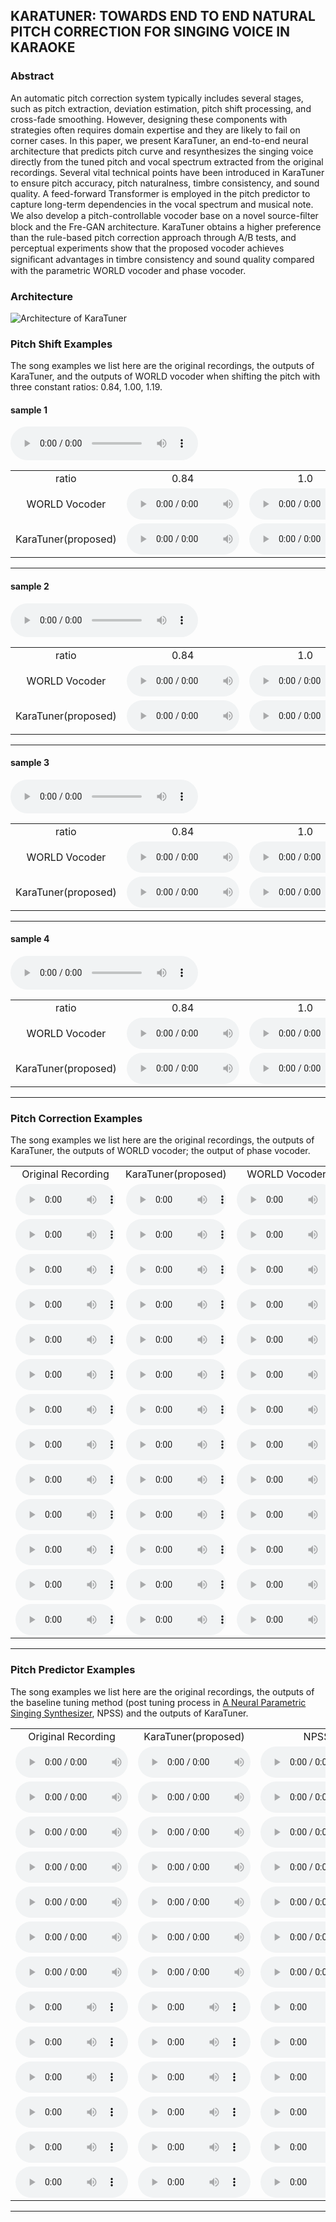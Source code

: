 ## KARATUNER: TOWARDS END TO END NATURAL PITCH CORRECTION FOR SINGING VOICE IN KARAOKE

### Abstract

An automatic pitch correction system typically includes several stages, such as pitch extraction, deviation estimation, pitch shift processing, and cross-fade smoothing. However, designing these components with strategies often requires domain expertise and they are likely to fail on corner cases. In this paper, we present KaraTuner, an end-to-end neural architecture that predicts pitch curve and resynthesizes the singing voice directly from the tuned pitch and vocal spectrum extracted from the original recordings. Several vital technical points have been introduced in KaraTuner to ensure pitch accuracy, pitch naturalness, timbre consistency, and sound quality. A feed-forward Transformer is employed in the pitch predictor to capture long-term dependencies in the vocal spectrum and musical note. We also develop a pitch-controllable vocoder base on a novel source-ﬁlter block and the Fre-GAN architecture. KaraTuner obtains a higher preference than the rule-based pitch correction approach through A/B tests, and perceptual experiments show that the proposed vocoder achieves signiﬁcant advantages in timbre consistency and sound quality compared with the parametric WORLD vocoder and phase vocoder.

### Architecture

![Architecture of KaraTuner](karatuner.png)

### Pitch Shift Examples

The song examples we list here are the original recordings, the outputs of KaraTuner, and the outputs of WORLD vocoder when shifting the pitch with three constant ratios: 0.84, 1.00, 1.19.

#### sample 1

<audio src="audio/sample0.wav" controls></audio>

<table style='text-align: center;'>
  <tbody>
    <tr>
      <td>ratio</td>
      <td>0.84</td>
      <td>1.0</td>
      <td>1.19</td>
    </tr>
    <tr>
      <td>WORLD Vocoder</td>
      <td><audio controls="" style="width: 180px;height: 50px"><source src="audio/sample0_n3_world.wav" type="audio/wav" /></audio></td>
      <td><audio controls="" style="width: 180px;height: 50px"><source src="audio/sample0_0_world.wav" type="audio/wav" /></audio></td>
      <td><audio controls="" style="width: 180px;height: 50px"><source src="audio/sample0_p3_world.wav" type="audio/wav" /></audio></td>
    </tr>
    <tr>
      <td>KaraTuner(proposed)</td>
      <td><audio controls="" style="width: 180px;height: 50px"><source src="audio/sample0_n3_karatuner.wav" type="audio/wav" /></audio></td>
      <td><audio controls="" style="width: 180px;height: 50px"><source src="audio/sample0_0_karatuner.wav" type="audio/wav" /></audio></td>
      <td><audio controls="" style="width: 180px;height: 50px"><source src="audio/sample0_p3_karatuner.wav" type="audio/wav" /></audio></td>
    </tr>
  </tbody>
</table>
<hr>

#### sample 2

<audio src="audio/sample1.wav" controls></audio>

<table style='text-align: center;'>
  <tbody>
    <tr>
      <td>ratio</td>
      <td>0.84</td>
      <td>1.0</td>
      <td>1.19</td>
    </tr>
    <tr>
      <td>WORLD Vocoder</td>
      <td><audio controls="" style="width: 180px;height: 50px"><source src="audio/sample1_n3_world.wav" type="audio/wav" /></audio></td>
      <td><audio controls="" style="width: 180px;height: 50px"><source src="audio/sample1_0_world.wav" type="audio/wav" /></audio></td>
      <td><audio controls="" style="width: 180px;height: 50px"><source src="audio/sample1_p3_world.wav" type="audio/wav" /></audio></td>
    </tr>
    <tr>
      <td>KaraTuner(proposed)</td>
      <td><audio controls="" style="width: 180px;height: 50px"><source src="audio/sample1_n3_karatuner.wav" type="audio/wav" /></audio></td>
      <td><audio controls="" style="width: 180px;height: 50px"><source src="audio/sample1_0_karatuner.wav" type="audio/wav" /></audio></td>
      <td><audio controls="" style="width: 180px;height: 50px"><source src="audio/sample1_p3_karatuner.wav" type="audio/wav" /></audio></td>
    </tr>
  </tbody>
</table>
<hr>

#### sample 3

<audio src="audio/sample2.wav" controls></audio>

<table style='text-align: center;'>
  <tbody>
    <tr>
      <td>ratio</td>
      <td>0.84</td>
      <td>1.0</td>
      <td>1.19</td>
    </tr>
    <tr>
      <td>WORLD Vocoder</td>
      <td><audio controls="" style="width: 180px;height: 50px"><source src="audio/sample2_n3_world.wav" type="audio/wav" /></audio></td>
      <td><audio controls="" style="width: 180px;height: 50px"><source src="audio/sample2_0_world.wav" type="audio/wav" /></audio></td>
      <td><audio controls="" style="width: 180px;height: 50px"><source src="audio/sample2_p3_world.wav" type="audio/wav" /></audio></td>
    </tr>
    <tr>
      <td>KaraTuner(proposed)</td>
      <td><audio controls="" style="width: 180px;height: 50px"><source src="audio/sample2_n3_karatuner.wav" type="audio/wav" /></audio></td>
      <td><audio controls="" style="width: 180px;height: 50px"><source src="audio/sample2_0_karatuner.wav" type="audio/wav" /></audio></td>
      <td><audio controls="" style="width: 180px;height: 50px"><source src="audio/sample2_p3_karatuner.wav" type="audio/wav" /></audio></td>
    </tr>
  </tbody>
</table>
<hr>

#### sample 4

<audio src="audio/sample3.wav" controls></audio>

<table style='text-align: center;'>
  <tbody>
    <tr>
      <td>ratio</td>
      <td>0.84</td>
      <td>1.0</td>
      <td>1.19</td>
    </tr>
    <tr>
      <td>WORLD Vocoder</td>
      <td><audio controls="" style="width: 180px;height: 50px"><source src="audio/sample3_n3_world.wav" type="audio/wav" /></audio></td>
      <td><audio controls="" style="width: 180px;height: 50px"><source src="audio/sample3_0_world.wav" type="audio/wav" /></audio></td>
      <td><audio controls="" style="width: 180px;height: 50px"><source src="audio/sample3_p3_world.wav" type="audio/wav" /></audio></td>
    </tr>
    <tr>
      <td>KaraTuner(proposed)</td>
      <td><audio controls="" style="width: 180px;height: 50px"><source src="audio/sample3_n3_karatuner.wav" type="audio/wav" /></audio></td>
      <td><audio controls="" style="width: 180px;height: 50px"><source src="audio/sample3_0_karatuner.wav" type="audio/wav" /></audio></td>
      <td><audio controls="" style="width: 180px;height: 50px"><source src="audio/sample3_p3_karatuner.wav" type="audio/wav" /></audio></td>
    </tr>
  </tbody>
</table>
<hr>

### Pitch Correction Examples

The song examples we list here are the original recordings, the outputs of KaraTuner, the outputs of WORLD vocoder; the output of phase vocoder.

<table style='text-align: center;'>
  <tbody>
    <tr>
      <td>Original Recording</td>
      <td>KaraTuner(proposed)</td>
      <td>WORLD Vocoder</td>
      <td>Phase Vocoder</td>
    </tr>
    <tr>
      <td><audio controls="" style="width: 160px;height: 50px"><source src="audio/aiqingzhuanyi_vocal.mp3" type="audio/wav" /></audio></td>
      <td><audio controls="" style="width: 160px;height: 50px"><source src="audio/aiqingzhuanyi_ugc.mp3" type="audio/wav" /></audio></td>
      <td><audio controls="" style="width: 160px;height: 50px"><source src="audio/aiqingzhuanyi_world.mp3" type="audio/wav" /></audio></td>
      <td><audio controls="" style="width: 160px;height: 50px"><source src="audio/aiqingzhuanyi_pv.mp3" type="audio/wav" /></audio></td>
    </tr>
    <tr>
      <td><audio controls="" style="width: 160px;height: 50px"><source src="audio/87_0ea518d5a8395b86537e47ef80f9fafc598191ad_vocal.mp3" type="audio/wav" /></audio></td>
      <td><audio controls="" style="width: 160px;height: 50px"><source src="audio/87_0ea518d5a8395b86537e47ef80f9fafc598191ad_ugc.mp3" type="audio/wav" /></audio></td>
      <td><audio controls="" style="width: 160px;height: 50px"><source src="audio/87_0ea518d5a8395b86537e47ef80f9fafc598191ad_world.mp3" type="audio/wav" /></audio></td>
      <td><audio controls="" style="width: 160px;height: 50px"><source src="audio/87_0ea518d5a8395b86537e47ef80f9fafc598191ad_pv.mp3" type="audio/wav" /></audio></td>
    </tr>
    <tr>
      <td><audio controls="" style="width: 160px;height: 50px"><source src="audio/87_01a518d5fcf161b6537e47ef83f9fafc59812aaf_vocal.mp3" type="audio/wav" /></audio></td>
      <td><audio controls="" style="width: 160px;height: 50px"><source src="audio/87_01a518d5fcf161b6537e47ef83f9fafc59812aaf_ugc.mp3" type="audio/wav" /></audio></td>
      <td><audio controls="" style="width: 160px;height: 50px"><source src="audio/87_01a518d5fcf161b6537e47ef83f9fafc59812aaf_world.mp3" type="audio/wav" /></audio></td>
      <td><audio controls="" style="width: 160px;height: 50px"><source src="audio/87_01a518d5fcf161b6537e47ef83f9fafc59812aaf_pv.mp3" type="audio/wav" /></audio></td>
    </tr>
    <tr>
      <td><audio controls="" style="width: 160px;height: 50px"><source src="audio/87_1ca718d5ae2b05bc537e47ef83f9fafc5981feaf_vocal.mp3" type="audio/wav" /></audio></td>
      <td><audio controls="" style="width: 160px;height: 50px"><source src="audio/87_1ca718d5ae2b05bc537e47ef83f9fafc5981feaf_ugc.mp3" type="audio/wav" /></audio></td>
      <td><audio controls="" style="width: 160px;height: 50px"><source src="audio/87_1ca718d5ae2b05bc537e47ef83f9fafc5981feaf_world.mp3" type="audio/wav" /></audio></td>
      <td><audio controls="" style="width: 160px;height: 50px"><source src="audio/87_1ca718d5ae2b05bc537e47ef83f9fafc5981feaf_pv.mp3" type="audio/wav" /></audio></td>
    </tr>
    <tr>
      <td><audio controls="" style="width: 160px;height: 50px"><source src="audio/87_7ca518d56f93f6b8537e47ef80f9fafc59811fae_vocal.mp3" type="audio/wav" /></audio></td>
      <td><audio controls="" style="width: 160px;height: 50px"><source src="audio/87_7ca518d56f93f6b8537e47ef80f9fafc59811fae_ugc.mp3" type="audio/wav" /></audio></td>
      <td><audio controls="" style="width: 160px;height: 50px"><source src="audio/87_7ca518d56f93f6b8537e47ef80f9fafc59811fae_world.mp3" type="audio/wav" /></audio></td>
      <td><audio controls="" style="width: 160px;height: 50px"><source src="audio/87_7ca518d56f93f6b8537e47ef80f9fafc59811fae_pv.mp3" type="audio/wav" /></audio></td>
    </tr>
    <tr>
      <td><audio controls="" style="width: 160px;height: 50px"><source src="audio/87_41a518d59cc664f8537e47ef83f9fafc598140ac_vocal.mp3" type="audio/wav" /></audio></td>
      <td><audio controls="" style="width: 160px;height: 50px"><source src="audio/87_41a518d59cc664f8537e47ef83f9fafc598140ac_ugc.mp3" type="audio/wav" /></audio></td>
      <td><audio controls="" style="width: 160px;height: 50px"><source src="audio/87_41a518d59cc664f8537e47ef83f9fafc598140ac_world.mp3" type="audio/wav" /></audio></td>
      <td><audio controls="" style="width: 160px;height: 50px"><source src="audio/87_41a518d59cc664f8537e47ef83f9fafc598140ac_pv.mp3" type="audio/wav" /></audio></td>
    </tr>
    <tr>
      <td><audio controls="" style="width: 160px;height: 50px"><source src="audio/87_46b118d5ef95b69c537e47ef80f9fafc5981d2ae_vocal.mp3" type="audio/wav" /></audio></td>
      <td><audio controls="" style="width: 160px;height: 50px"><source src="audio/87_46b118d5ef95b69c537e47ef80f9fafc5981d2ae_ugc.mp3" type="audio/wav" /></audio></td>
      <td><audio controls="" style="width: 160px;height: 50px"><source src="audio/87_46b118d5ef95b69c537e47ef80f9fafc5981d2ae_world.mp3" type="audio/wav" /></audio></td>
      <td><audio controls="" style="width: 160px;height: 50px"><source src="audio/87_46b118d5ef95b69c537e47ef80f9fafc5981d2ae_pv.mp3" type="audio/wav" /></audio></td>
    </tr>
    <tr>
      <td><audio controls="" style="width: 160px;height: 50px"><source src="audio/87_78a718d55a56beae537e47ef83f9fafc598151af_vocal.mp3" type="audio/wav" /></audio></td>
      <td><audio controls="" style="width: 160px;height: 50px"><source src="audio/87_78a718d55a56beae537e47ef83f9fafc598151af_ugc.mp3" type="audio/wav" /></audio></td>
      <td><audio controls="" style="width: 160px;height: 50px"><source src="audio/87_78a718d55a56beae537e47ef83f9fafc598151af_world.mp3" type="audio/wav" /></audio></td>
      <td><audio controls="" style="width: 160px;height: 50px"><source src="audio/87_78a718d55a56beae537e47ef83f9fafc598151af_pv.mp3" type="audio/wav" /></audio></td>
    </tr>
    <tr>
      <td><audio controls="" style="width: 160px;height: 50px"><source src="audio/87_d3a418d57bf39f9e537e47ef80f9fafc59811caf_vocal.mp3" type="audio/wav" /></audio></td>
      <td><audio controls="" style="width: 160px;height: 50px"><source src="audio/87_d3a418d57bf39f9e537e47ef80f9fafc59811caf_ugc.mp3" type="audio/wav" /></audio></td>
      <td><audio controls="" style="width: 160px;height: 50px"><source src="audio/87_d3a418d57bf39f9e537e47ef80f9fafc59811caf_world.mp3" type="audio/wav" /></audio></td>
      <td><audio controls="" style="width: 160px;height: 50px"><source src="audio/87_d3a418d57bf39f9e537e47ef80f9fafc59811caf_pv.mp3" type="audio/wav" /></audio></td>
    </tr>
    <tr>
      <td><audio controls="" style="width: 160px;height: 50px"><source src="audio/87_dea518d549e0f695537e47ef80f9fafc59810eae_vocal.mp3" type="audio/wav" /></audio></td>
      <td><audio controls="" style="width: 160px;height: 50px"><source src="audio/87_dea518d549e0f695537e47ef80f9fafc59810eae_ugc.mp3" type="audio/wav" /></audio></td>
      <td><audio controls="" style="width: 160px;height: 50px"><source src="audio/87_dea518d549e0f695537e47ef80f9fafc59810eae_world.mp3" type="audio/wav" /></audio></td>
      <td><audio controls="" style="width: 160px;height: 50px"><source src="audio/87_dea518d549e0f695537e47ef80f9fafc59810eae_pv.mp3" type="audio/wav" /></audio></td>
    </tr>
    <tr>
      <td><audio controls="" style="width: 160px;height: 50px"><source src="audio/87_0dbd18d5623291a9537e47ef80f9fafc59815bad_vocal.mp3" type="audio/wav" /></audio></td>
      <td><audio controls="" style="width: 160px;height: 50px"><source src="audio/87_0dbd18d5623291a9537e47ef80f9fafc59815bad_ugc.mp3" type="audio/wav" /></audio></td>
      <td><audio controls="" style="width: 160px;height: 50px"><source src="audio/87_0dbd18d5623291a9537e47ef80f9fafc59815bad_world.mp3" type="audio/wav" /></audio></td>
      <td><audio controls="" style="width: 160px;height: 50px"><source src="audio/87_0dbd18d5623291a9537e47ef80f9fafc59815bad_pv.mp3" type="audio/wav" /></audio></td>
    </tr>
    <tr>
      <td><audio controls="" style="width: 160px;height: 50px"><source src="audio/qingfeideyi_vocal.mp3" type="audio/wav" /></audio></td>
      <td><audio controls="" style="width: 160px;height: 50px"><source src="audio/qingfeideyi_ugc.mp3" type="audio/wav" /></audio></td>
      <td><audio controls="" style="width: 160px;height: 50px"><source src="audio/qingfeideyi_world.mp3" type="audio/wav" /></audio></td>
      <td><audio controls="" style="width: 160px;height: 50px"><source src="audio/qingfeideyi_pv.mp3" type="audio/wav" /></audio></td>
    </tr>
    <tr>
      <td><audio controls="" style="width: 160px;height: 50px"><source src="audio/87_3ea218d54bf93fba537e47ef80f9fafc5981e9ac_vocal.mp3" type="audio/wav" /></audio></td>
      <td><audio controls="" style="width: 160px;height: 50px"><source src="audio/87_3ea218d54bf93fba537e47ef80f9fafc5981e9ac_ugc.mp3" type="audio/wav" /></audio></td>
      <td><audio controls="" style="width: 160px;height: 50px"><source src="audio/87_3ea218d54bf93fba537e47ef80f9fafc5981e9ac_world.mp3" type="audio/wav" /></audio></td>
      <td><audio controls="" style="width: 160px;height: 50px"><source src="audio/87_3ea218d54bf93fba537e47ef80f9fafc5981e9ac_pv.mp3" type="audio/wav" /></audio></td>
    </tr>
  </tbody>
</table>
<hr>

### Pitch Predictor Examples

The song examples we list here are the original recordings, the outputs of the baseline tuning method (post tuning process in [A Neural Parametric Singing Synthesizer](https://arxiv.org/abs/1704.03809), NPSS) and the outputs of KaraTuner.

<table style='text-align: center;'>
  <tbody>
    <tr>
      <td>Original Recording</td>
      <td>KaraTuner(proposed)</td>
      <td>NPSS</td>
    </tr>
    <tr>
      <td><audio controls="" style="width: 180px;height: 50px"><source src="audio/aiqingzhuanyi_vocal.mp3" type="audio/wav" /></audio></td>
      <td><audio controls="" style="width: 180px;height: 50px"><source src="audio/aiqingzhuanyi_ugc.mp3" type="audio/wav" /></audio></td>
      <td><audio controls="" style="width: 180px;height: 50px"><source src="audio/aiqingzhuanyi_npss.mp3" type="audio/wav" /></audio></td>
    </tr>
    <tr>
      <td><audio controls="" style="width: 180px;height: 50px"><source src="audio/87_0ea518d5a8395b86537e47ef80f9fafc598191ad_vocal.mp3" type="audio/wav" /></audio></td>
      <td><audio controls="" style="width: 180px;height: 50px"><source src="audio/87_0ea518d5a8395b86537e47ef80f9fafc598191ad_ugc.mp3" type="audio/wav" /></audio></td>
      <td><audio controls="" style="width: 180px;height: 50px"><source src="audio/87_0ea518d5a8395b86537e47ef80f9fafc598191ad_npss.mp3" type="audio/wav" /></audio></td>
    </tr>
    <tr>
      <td><audio controls="" style="width: 180px;height: 50px"><source src="audio/87_01a518d5fcf161b6537e47ef83f9fafc59812aaf_vocal.mp3" type="audio/wav" /></audio></td>
      <td><audio controls="" style="width: 180px;height: 50px"><source src="audio/87_01a518d5fcf161b6537e47ef83f9fafc59812aaf_ugc.mp3" type="audio/wav" /></audio></td>
      <td><audio controls="" style="width: 180px;height: 50px"><source src="audio/87_01a518d5fcf161b6537e47ef83f9fafc59812aaf_npss.mp3" type="audio/wav" /></audio></td>
    </tr>
    <tr>
      <td><audio controls="" style="width: 180px;height: 50px"><source src="audio/87_1ca718d5ae2b05bc537e47ef83f9fafc5981feaf_vocal.mp3" type="audio/wav" /></audio></td>
      <td><audio controls="" style="width: 180px;height: 50px"><source src="audio/87_1ca718d5ae2b05bc537e47ef83f9fafc5981feaf_ugc.mp3" type="audio/wav" /></audio></td>
      <td><audio controls="" style="width: 180px;height: 50px"><source src="audio/87_1ca718d5ae2b05bc537e47ef83f9fafc5981feaf_npss.mp3" type="audio/wav" /></audio></td>
    </tr>
    <tr>
      <td><audio controls="" style="width: 180px;height: 50px"><source src="audio/87_7ca518d56f93f6b8537e47ef80f9fafc59811fae_vocal.mp3" type="audio/wav" /></audio></td>
      <td><audio controls="" style="width: 180px;height: 50px"><source src="audio/87_7ca518d56f93f6b8537e47ef80f9fafc59811fae_ugc.mp3" type="audio/wav" /></audio></td>
      <td><audio controls="" style="width: 180px;height: 50px"><source src="audio/87_7ca518d56f93f6b8537e47ef80f9fafc59811fae_npss.mp3" type="audio/wav" /></audio></td>
    </tr>
    <tr>
      <td><audio controls="" style="width: 180px;height: 50px"><source src="audio/87_41a518d59cc664f8537e47ef83f9fafc598140ac_vocal.mp3" type="audio/wav" /></audio></td>
      <td><audio controls="" style="width: 180px;height: 50px"><source src="audio/87_41a518d59cc664f8537e47ef83f9fafc598140ac_ugc.mp3" type="audio/wav" /></audio></td>
      <td><audio controls="" style="width: 180px;height: 50px"><source src="audio/87_41a518d59cc664f8537e47ef83f9fafc598140ac_npss.mp3" type="audio/wav" /></audio></td>
    </tr>
    <tr>
      <td><audio controls="" style="width: 180px;height: 50px"><source src="audio/87_46b118d5ef95b69c537e47ef80f9fafc5981d2ae_vocal.mp3" type="audio/wav" /></audio></td>
      <td><audio controls="" style="width: 180px;height: 50px"><source src="audio/87_46b118d5ef95b69c537e47ef80f9fafc5981d2ae_ugc.mp3" type="audio/wav" /></audio></td>
      <td><audio controls="" style="width: 180px;height: 50px"><source src="audio/87_46b118d5ef95b69c537e47ef80f9fafc5981d2ae_npss.mp3" type="audio/wav" /></audio></td>
    </tr>
    <tr>
      <td><audio controls="" style="width: 180px;height: 50px"><source src="audio/87_78a718d55a56beae537e47ef83f9fafc598151af_vocal.mp3" type="audio/wav" /></audio></td>
      <td><audio controls="" style="width: 180px;height: 50px"><source src="audio/87_78a718d55a56beae537e47ef83f9fafc598151af_ugc.mp3" type="audio/wav" /></audio></td>
      <td><audio controls="" style="width: 180px;height: 50px"><source src="audio/87_78a718d55a56beae537e47ef83f9fafc598151af_npss.mp3" type="audio/wav" /></audio></td>
    </tr>
    <tr>
      <td><audio controls="" style="width: 180px;height: 50px"><source src="audio/87_d3a418d57bf39f9e537e47ef80f9fafc59811caf_vocal.mp3" type="audio/wav" /></audio></td>
      <td><audio controls="" style="width: 180px;height: 50px"><source src="audio/87_d3a418d57bf39f9e537e47ef80f9fafc59811caf_ugc.mp3" type="audio/wav" /></audio></td>
      <td><audio controls="" style="width: 180px;height: 50px"><source src="audio/87_d3a418d57bf39f9e537e47ef80f9fafc59811caf_npss.mp3" type="audio/wav" /></audio></td>
    </tr>
    <tr>
      <td><audio controls="" style="width: 180px;height: 50px"><source src="audio/87_dea518d549e0f695537e47ef80f9fafc59810eae_vocal.mp3" type="audio/wav" /></audio></td>
      <td><audio controls="" style="width: 180px;height: 50px"><source src="audio/87_dea518d549e0f695537e47ef80f9fafc59810eae_ugc.mp3" type="audio/wav" /></audio></td>
      <td><audio controls="" style="width: 180px;height: 50px"><source src="audio/87_dea518d549e0f695537e47ef80f9fafc59810eae_npss.mp3" type="audio/wav" /></audio></td>
    </tr>
    <tr>
      <td><audio controls="" style="width: 180px;height: 50px"><source src="audio/87_0dbd18d5623291a9537e47ef80f9fafc59815bad_vocal.mp3" type="audio/wav" /></audio></td>
      <td><audio controls="" style="width: 180px;height: 50px"><source src="audio/87_0dbd18d5623291a9537e47ef80f9fafc59815bad_ugc.mp3" type="audio/wav" /></audio></td>
      <td><audio controls="" style="width: 180px;height: 50px"><source src="audio/87_0dbd18d5623291a9537e47ef80f9fafc59815bad_npss.mp3" type="audio/wav" /></audio></td>
    </tr>
    <tr>
      <td><audio controls="" style="width: 180px;height: 50px"><source src="audio/qingfeideyi_vocal.mp3" type="audio/wav" /></audio></td>
      <td><audio controls="" style="width: 180px;height: 50px"><source src="audio/qingfeideyi_ugc.mp3" type="audio/wav" /></audio></td>
      <td><audio controls="" style="width: 180px;height: 50px"><source src="audio/qingfeideyi_npss.mp3" type="audio/wav" /></audio></td>
    </tr>
    <tr>
      <td><audio controls="" style="width: 180px;height: 50px"><source src="audio/87_3ea218d54bf93fba537e47ef80f9fafc5981e9ac_vocal.mp3" type="audio/wav" /></audio></td>
      <td><audio controls="" style="width: 180px;height: 50px"><source src="audio/87_3ea218d54bf93fba537e47ef80f9fafc5981e9ac_ugc.mp3" type="audio/wav" /></audio></td>
      <td><audio controls="" style="width: 180px;height: 50px"><source src="audio/87_3ea218d54bf93fba537e47ef80f9fafc5981e9ac_npss.mp3" type="audio/wav" /></audio></td>
    </tr>
  </tbody>
</table>
<hr>
